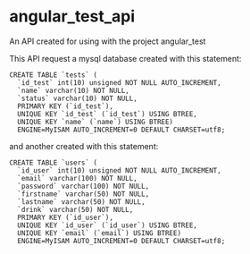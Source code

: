 # angular_test_api
An API created for using with the project angular_test

This API request a mysql database created with this statement:
```
CREATE TABLE `tests` (
  `id_test` int(10) unsigned NOT NULL AUTO_INCREMENT,
  `name` varchar(10) NOT NULL,
  `status` varchar(10) NOT NULL,
  PRIMARY KEY (`id_test`),
  UNIQUE KEY `id_test` (`id_test`) USING BTREE,
  UNIQUE KEY `name` (`name`) USING BTREE)
  ENGINE=MyISAM AUTO_INCREMENT=0 DEFAULT CHARSET=utf8;
```
and another created with this statement:
```
CREATE TABLE `users` (
  `id_user` int(10) unsigned NOT NULL AUTO_INCREMENT,
  `email` varchar(100) NOT NULL,
  `password` varchar(100) NOT NULL,
  `firstname` varchar(50) NOT NULL,
  `lastname` varchar(50) NOT NULL,
  `drink` varchar(50) NOT NULL,
  PRIMARY KEY (`id_user`),
  UNIQUE KEY `id_user` (`id_user`) USING BTREE,
  UNIQUE KEY `email` (`email`) USING BTREE)
  ENGINE=MyISAM AUTO_INCREMENT=0 DEFAULT CHARSET=utf8;
```
